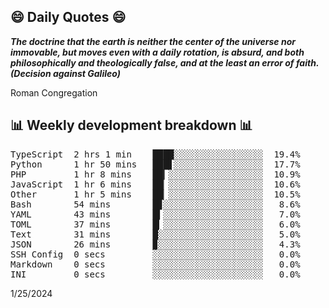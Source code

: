 ## 😄 Daily Quotes 😄

_**The doctrine that the earth is neither the center of the universe nor immovable, but moves even with a daily rotation, is absurd, and both philosophically and theologically false, and at the least an error of faith. (Decision against Galileo)**_

Roman Congregation



## 📊 Weekly development breakdown 📊

<pre>TypeScript  2 hrs 1 min    ████░░░░░░░░░░░░░░░░░  19.4%
Python      1 hr 50 mins   ███▋░░░░░░░░░░░░░░░░░  17.7%
PHP         1 hr 8 mins    ██▎░░░░░░░░░░░░░░░░░░  10.9%
JavaScript  1 hr 6 mins    ██▏░░░░░░░░░░░░░░░░░░  10.6%
Other       1 hr 5 mins    ██▏░░░░░░░░░░░░░░░░░░  10.5%
Bash        54 mins        █▊░░░░░░░░░░░░░░░░░░░   8.6%
YAML        43 mins        █▍░░░░░░░░░░░░░░░░░░░   7.0%
TOML        37 mins        █▎░░░░░░░░░░░░░░░░░░░   6.0%
Text        31 mins        █░░░░░░░░░░░░░░░░░░░░   5.0%
JSON        26 mins        ▉░░░░░░░░░░░░░░░░░░░░   4.3%
SSH Config  0 secs         ░░░░░░░░░░░░░░░░░░░░░   0.0%
Markdown    0 secs         ░░░░░░░░░░░░░░░░░░░░░   0.0%
INI         0 secs         ░░░░░░░░░░░░░░░░░░░░░   0.0%</pre>

1/25/2024